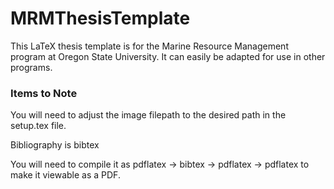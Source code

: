 # MRMThesisTemplate

This LaTeX thesis template is for the Marine Resource Management program at Oregon State University. It can easily be adapted for use in other programs.

### Items to Note
You will need to adjust the image filepath to the desired path in the setup.tex file.

Bibliography is bibtex

You will need to compile it as pdflatex -> bibtex -> pdflatex -> pdflatex to make it viewable as a PDF.
